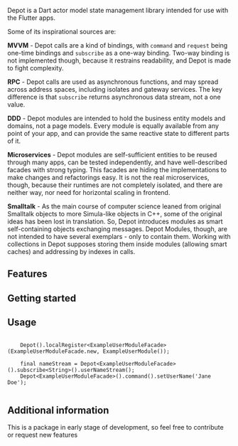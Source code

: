 <!-- 
This README describes the package. If you publish this package to pub.dev,
this README's contents appear on the landing page for your package.

For information about how to write a good package README, see the guide for
[writing package pages](https://dart.dev/guides/libraries/writing-package-pages). 

For general information about developing packages, see the Dart guide for
[creating packages](https://dart.dev/guides/libraries/create-library-packages)
and the Flutter guide for
[developing packages and plugins](https://flutter.dev/developing-packages). 
-->

Depot is a Dart actor model state management library intended for use with the Flutter apps.

Some of its inspirational sources are:

**MVVM** - Depot calls are a kind of bindings, with `command` and `request` being one-time bindings and `subscribe` as a
one-way binding. Two-way binding is not implemented though, because it restrains readability, and Depot is made to fight
complexity.

**RPC** - Depot calls are used as asynchronous functions, and may spread across address spaces, including isolates and
gateway services. The key difference is that `subscribe` returns asynchronous data stream, not a one value.

**DDD** - Depot modules are intended to hold the business entity models and domains, not a page models. Every module is
equally available from any point of your app, and can provide the same reactive state to different parts of it.

**Microservices** - Depot modules are self-sufficient entities to be reused through many apps, can be tested
independently, and have well-described facades with strong typing. This facades are hiding the implementations to make
changes and refactorings easy. It is not the real microservices, though, because their runtimes are not completely
isolated, and there are neither way, nor need for horizontal scaling in frontend.

**Smalltalk** - As the main course of computer science leaned from original Smalltalk objects to more Simula-like
objects in C++, some of the original ideas has been lost in translation. So, Depot introduces modules as smart
self-containing objects exchanging messages. Depot Modules, though, are not intended to have several exemplars - only to
contain them. Working with collections in Depot supposes storing them inside modules (allowing smart caches) and
addressing by indexes in calls.

## Features



## Getting started



## Usage


```

    Depot().localRegister<ExampleUserModuleFacade>(ExampleUserModuleFacade.new, ExampleUserModule());

    final nameStream = Depot<ExampleUserModuleFacade>().subscribe<String>().userNameStream();
    Depot<ExampleUserModuleFacade>().command().setUserName('Jane Doe');
    
```

## Additional information

This is a package in early stage of development, so feel free to contribute or request new features

